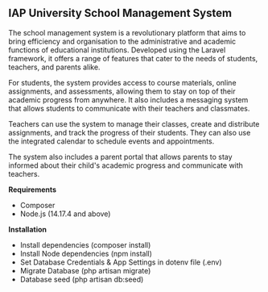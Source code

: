 ## **IAP University School Management System** 

The school management system is a revolutionary platform that aims to bring efficiency and organisation to the administrative and academic functions of educational institutions. Developed using the Laravel framework, it offers a range of features that cater to the needs of students, teachers, and parents alike.

For students, the system provides access to course materials, online assignments, and assessments, allowing them to stay on top of their academic progress from anywhere. It also includes a messaging system that allows students to communicate with their teachers and classmates.

Teachers can use the system to manage their classes, create and distribute assignments, and track the progress of their students. They can also use the integrated calendar to schedule events and appointments.

The system also includes a parent portal that allows parents to stay informed about their child's academic progress and communicate with teachers.


**Requirements** 
- Composer
- Node.js (14.17.4 and above)

**Installation**
- Install dependencies (composer install)
- Install Node dependencies (npm install)
- Set Database Credentials & App Settings in dotenv file (.env)
- Migrate Database (php artisan migrate)
- Database seed (php artisan db:seed)




